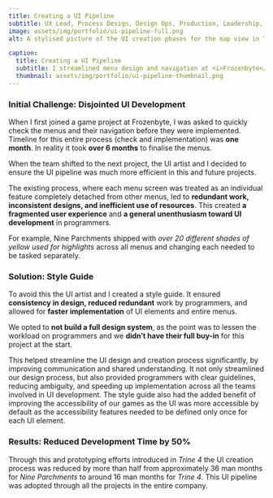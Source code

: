 ```yaml
---
title: Creating a UI Pipeline
subtitle: UX Lead, Process Design, Design Ops, Production, Leadership, Facilitation, Communication
image: assets/img/portfolio/ui-pipeline-full.png
alt: A stylised picture of the UI creation phases for the map view in Trine 4

caption:
  title: Creating a UI Pipeline
  subtitle: I streamlined menu design and navigation at <i>Frozenbyte</i> over two game projects. I co-created a style guide that improved team communication and accessibility, ultimately reducing UI development time by over 50% in future projects, including <i>Trine 4</i>.
  thumbnail: assets/img/portfolio/ui-pipeline-thumbnail.png
---
```

<h3>Initial Challenge: Disjointed UI Development</h3>
When I first joined a game project at Frozenbyte, I was asked to quickly check the menus and their navigation before they were implemented. Timeline for this entire process (check and implementation) was <b>one month</b>. In reality it took <b>over 6 months</b> to finalise the menus.

When the team shifted to the next project, the UI artist and I decided to ensure the UI pipeline was much more efficient in this and future projects.

The existing process, where each menu screen was treated as an individual feature completely detached from other menus, led to <b>redundant work, inconsistent designs, and inefficient use of resources</b>. This created <b>a fragmented user experience</b> and <b>a general unenthusiasm toward UI development</b> in programmers.

For example, Nine Parchments shipped with <i>over 20 different shades of yellow used for highlights</i> across all menus and changing each needed to be tasked separately.

<h3>Solution: Style Guide</h3>
To avoid this the UI artist and I created a style guide. It ensured <b>consistency in design, reduced redundant</b> work by programmers, and allowed for <b>faster implementation</b> of UI elements and entire menus.

We opted to <b>not build a full design system</b>, as the point was to lessen the workload on programmers and we <b>didn’t have their full buy-in</b> for this project at the start.

This helped streamline the UI design and creation process significantly, by improving communication and shared understanding. It not only streamlined our design process, but also provided programmers with clear guidelines, reducing ambiguity, and speeding up implementation across all the teams involved in UI development. The style guide also had the added benefit of improving the accessibility of our games as the UI was more accessible by default as the accessibility features needed to be defined only once for each UI element.

<h3>Results: Reduced Development Time by 50%</h3>
Through this and prototyping efforts introduced in <i>Trine 4</i> the UI creation process was reduced by more than half from approximately 36 man months for <i>Nine Parchments</i> to around 16 man months for <i>Trine 4</i>. This UI pipeline was adopted through all the projects in the entire company.
